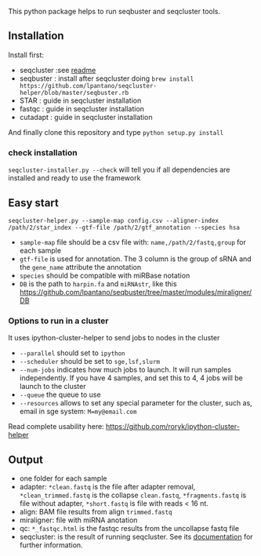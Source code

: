 This python package helps to run seqbuster and seqcluster tools. 

## Installation

Install first:

* seqcluster :see [readme](https://github.com/lpantano/seqcluster/blob/master/README.rst)
* seqbuster : install after seqcluster doing `brew install https://github.com/lpantano/seqcluster-helper/blob/master/seqbuster.rb`
* STAR : guide in seqcluster installation
* fastqc : guide in seqcluster installation
* cutadapt : guide in seqcluster installation

And finally clone this repository and type `python setup.py install`

### check installation

`seqcluster-installer.py --check` will tell you if all dependencies are installed and ready to use the framework

## Easy start

`seqcluster-helper.py --sample-map config.csv --aligner-index /path/2/star_index --gtf-file /path/2/gtf_annotation --species hsa `

* `sample-map` file should be a csv file with: `name,/path/2/fastq,group` for each sample
* `gtf-file` is used for annotation. The 3 column is the group of sRNA and the `gene_name` attribute the annotation
* `species` should be compatible with miRBase notation
* `DB` is the path to `harpin.fa` and `miRNAstr`, like this https://github.com/lpantano/seqbuster/tree/master/modules/miraligner/DB

### Options to run in a cluster

It uses ipython-cluster-helper to send jobs to nodes in the cluster
* `--parallel` should set to `ipython`
* `--scheduler` should be set to `sge,lsf,slurm`
* `--num-jobs` indicates how much jobs to launch. It will run samples independently. If you have 4 samples, and set this to 4, 4 jobs will be launch to the cluster
* `--queue` the queue to use
* `--resources` allows to set any special parameter for the cluster, such as, email in sge system: `M=my@email.com`

Read complete usability here: https://github.com/roryk/ipython-cluster-helper

## Output

* one folder for each sample
 * adapter: `*clean.fastq` is the file after adapter removal, `*clean_trimmed.fastq` is the collapse `clean.fastq`, `*fragments.fastq` is file without adapter, `*short.fastq` is file with reads < 16 nt.
 * align: BAM file results from align `trimmed.fastq`
 * miraligner: file with miRNA anotation 
 * qc: `*_fastqc.html` is the fastqc results from the uncollapse fastq file
* seqcluster: is the result of running seqcluster. See its [documentation](http://seqcluster.readthedocs.org/getting_started.html#clustering-of-small-rna-sequences) for further information.
